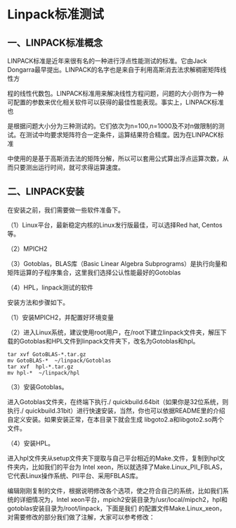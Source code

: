 Linpack标准测试
===
一、LINPACK标准概念
---

LINPACK标准是近年来很有名的一种进行浮点性能测试的标准。它由Jack Dongarra最早提出。LINPACK的名字也是来自于利用高斯消去法求解稠密矩阵线性方

程的线性代数包。LINPACK标准用来解决线性方程问题，问题的大小则作为一种可配置的参数来优化相关软件可以获得的最佳性能表现。事实上，LINPACK标准也

是根据问题大小分为三种测试的。它们依次为n=100,n=1000及不对n做限制的测试。在测试中均要求矩阵符合一定条件，运算结果符合精度。因为在LINPACK标准

中使用的是基于高斯消去法的矩阵分解，所以可以套用公式算出浮点运算次数，从而只要测出运行时间，就可求得运算速度。

二、LINPACK安装
---
在安装之前，我们需要做一些软件准备下。

（1）Linux平台，最新稳定内核的Linux发行版最佳，可以选择Red hat, Centos等。

（2）MPICH2

（3）Gotoblas，BLAS库（Basic Linear Algebra Subprograms）是执行向量和矩阵运算的子程序集合，这里我们选择公认性能最好的Gotoblas

（4）HPL，linpack测试的软件

安装方法和步骤如下。

（1）安装MPICH2，并配置好环境变量

（2）进入Linux系统，建议使用root用户，在/root下建立linpack文件夹，解压下载的Gotoblas和HPL文件到linpack文件夹下，改名为Gotoblas和hpl。

    tar xvf GotoBLAS-*.tar.gz  
    mv GotoBLAS-*  ~/linpack/Gotoblas  
    tar xvf  hpl-*.tar.gz  
    mv hpl-*  ~/linpack/hpl 

（3）安装Gotoblas。

进入Gotoblas文件夹，在终端下执行./ quickbuild.64bit（如果你是32位系统，则执行./ quickbuild.31bit）进行快速安装，当然，你也可以依据README里的介绍自定义安装。如果安装正常，在本目录下就会生成 libgoto2.a和libgoto2.so两个文件。

（4）安装HPL。

进入hpl文件夹从setup文件夹下提取与自己平台相近的Make.<arch>文件，复制到hpl文件夹内，比如我们的平台为 Intel xeon，所以就选择了Make.Linux_PII_FBLAS，它代表Linux操作系统、PII平台、采用FBLAS库。

编辑刚刚复制的文件，根据说明修改各个选项，使之符合自己的系统，比如我们系统的详细情况为，Intel xeon平台，mpich2安装目录为/usr/local/mipch2，hpl和gotoblas安装目录为/root/linpack，下面是我们 的配置文件Make.Linux_xeon，对需要修改的部分我们做了注解，大家可以参考修改：
